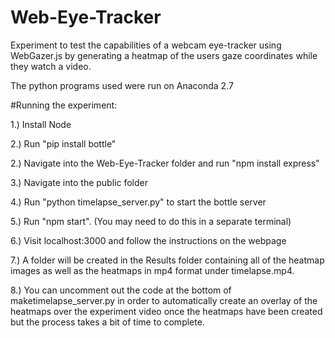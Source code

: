 # Web-Eye-Tracker
Experiment to test the capabilities of a webcam eye-tracker using WebGazer.js by generating a heatmap of the users gaze coordinates while they watch a video.

The python programs used were run on Anaconda 2.7

#Running the experiment:

1.) Install Node

2.) Run "pip install bottle"

2.) Navigate into the Web-Eye-Tracker folder and run "npm install express"

3.) Navigate into the public folder

4.) Run "python timelapse_server.py" to start the bottle server

5.) Run "npm start". (You may need to do this in a separate terminal)

6.) Visit localhost:3000 and follow the instructions on the webpage

7.) A folder will be created in the Results folder containing all of the heatmap images as well as the heatmaps in mp4 format under timelapse.mp4.

8.) You can uncomment out the code at the bottom of maketimelapse_server.py in order to automatically create an overlay of the heatmaps over the experiment video once the heatmaps have been created but the process takes a bit of time to complete.
